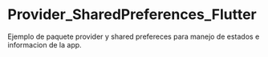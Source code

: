 # Provider_SharedPreferences_Flutter
 Ejemplo de paquete provider y shared prefereces para manejo de estados e informacion de la app.
